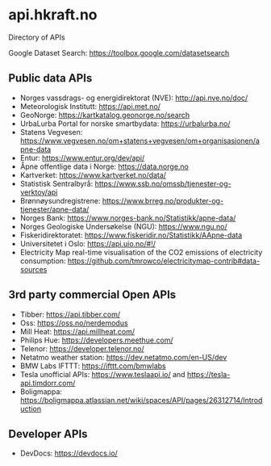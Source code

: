 # api.hkraft.no
Directory of APIs

Google Dataset Search: https://toolbox.google.com/datasetsearch

## Public data APIs

* Norges vassdrags- og energidirektorat (NVE): http://api.nve.no/doc/
* Meteorologisk Institutt: https://api.met.no/
* GeoNorge: https://kartkatalog.geonorge.no/search
* UrbaLurba Portal for norske smartbydata: https://urbalurba.no/
* Statens Vegvesen: https://www.vegvesen.no/om+statens+vegvesen/om+organisasjonen/apne-data
* Entur: https://www.entur.org/dev/api/
* Åpne offentlige data i Norge: https://data.norge.no
* Kartverket: https://www.kartverket.no/data/
* Statistisk Sentralbyrå: https://www.ssb.no/omssb/tjenester-og-verktoy/api
* Brønnøysundregistrene: https://www.brreg.no/produkter-og-tjenester/apne-data/
* Norges Bank: https://www.norges-bank.no/Statistikk/apne-data/
* Norges Geologiske Undersøkelse (NGU): https://www.ngu.no/
* Fiskeridirektoratet: https://www.fiskeridir.no/Statistikk/AApne-data
* Universitetet i Oslo: https://api.uio.no/#!/
* Electricity Map real-time visualisation of the CO2 emissions of electricity consumption: https://github.com/tmrowco/electricitymap-contrib#data-sources

## 3rd party commercial Open APIs
* Tibber: https://api.tibber.com/
* Oss: https://oss.no/nerdemodus
* Mill Heat: https://api.millheat.com/
* Philips Hue: https://developers.meethue.com/
* Telenor: https://developer.telenor.no/
* Netatmo weather station: https://dev.netatmo.com/en-US/dev
* BMW Labs IFTTT: https://ifttt.com/bmwlabs
* Tesla unofficial APIs: https://www.teslaapi.io/ and https://tesla-api.timdorr.com/
* Boligmappa: https://boligmappa.atlassian.net/wiki/spaces/API/pages/26312714/Introduction

## Developer APIs

* DevDocs: https://devdocs.io/
